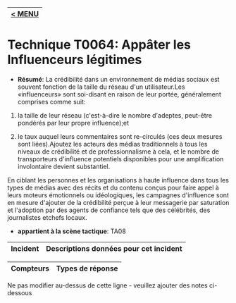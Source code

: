 |[< MENU](../../README.md)|
|---|
# Technique T0064: Appâter les Influenceurs légitimes

* **Résumé**: La crédibilité dans un environnement de médias sociaux est souvent fonction de la taille du réseau d'un utilisateur.Les «influenceurs» sont soi-disant en raison de leur portée, généralement comprises comme suit: 

1) la taille de leur réseau (c'est-à-dire le nombre d'adeptes, peut-être pondérés par leur propre influence);et 

2) le taux auquel leurs commentaires sont re-circulés (ces deux mesures sont liées).Ajoutez les acteurs des médias traditionnels à tous les niveaux de crédibilité et de professionnalisme à cela, et le nombre de transporteurs d'influence potentiels disponibles pour une amplification involontaire devient substantiel.

En ciblant les personnes et les organisations à haute influence dans tous les types de médias avec des récits et du contenu conçus pour faire appel à leurs moteurs émotionnels ou idéologiques, les campagnes d'influence sont en mesure d'ajouter de la crédibilité perçue à leur messagerie par saturation et l'adoption par des agents de confiance tels que des célébrités, des journalistes etchefs locaux.

* **appartient à la scène tactique**: TA08

|Incident |Descriptions données pour cet incident |
|-------- |-------------------- |



|Compteurs |Types de réponse |
|-------- |-------------- |


Ne pas modifier au-dessus de cette ligne - veuillez ajouter des notes ci-dessous